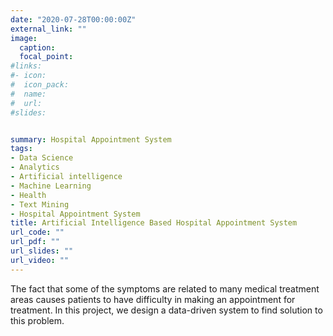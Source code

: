 ```yaml
---
date: "2020-07-28T00:00:00Z"
external_link: ""
image:
  caption: 
  focal_point: 
#links:
#- icon: 
#  icon_pack: 
#  name: 
#  url: 
#slides: 


summary: Hospital Appointment System
tags:
- Data Science
- Analytics
- Artificial intelligence
- Machine Learning
- Health
- Text Mining
- Hospital Appointment System
title: Artificial Intelligence Based Hospital Appointment System
url_code: ""
url_pdf: ""
url_slides: ""
url_video: ""
---
```


The fact that some of the symptoms are related to many medical treatment areas causes patients to have difficulty in making an appointment for treatment.  In this project, we design a data-driven system to find solution to this problem.
